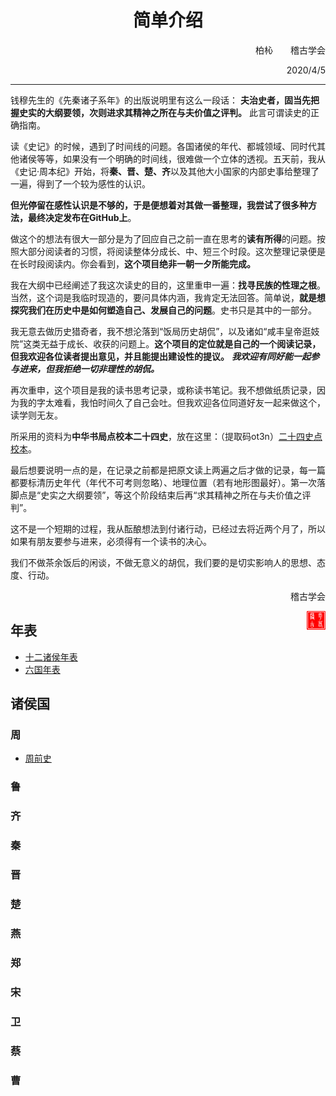 # <center>简单介绍</center>

<p align=right>柏杺&emsp;&emsp;稽古学会</p>

<p align=right>2020/4/5</p>

---

钱穆先生的《先秦诸子系年》的出版说明里有这么一段话： **夫治史者，固当先把握史实的大纲要领，次则进求其精神之所在与夫价值之评判。** 此言可谓读史的正确指南。

读《史记》的时候，遇到了时间线的问题。各国诸侯的年代、都城领域、同时代其他诸侯等等，如果没有一个明确的时间线，很难做一个立体的透视。五天前，我从《史记·周本纪》开始，将**秦、晋、楚、齐**以及其他大小国家的内部史事给整理了一遍，得到了一个较为感性的认识。

**但光停留在感性认识是不够的，于是便想着对其做一番整理，我尝试了很多种方法，最终决定发布在GitHub上**。

做这个的想法有很大一部分是为了回应自己之前一直在思考的**读有所得**的问题。按照大部分阅读者的习惯，将阅读整体分成长、中、短三个时段。这次整理记录便是在长时段阅读内。你会看到，**这个项目绝非一朝一夕所能完成。**

我在大纲中已经阐述了我这次读史的目的，这里重申一遍：**找寻民族的性理之根**。当然，这个词是我临时现造的，要问具体内涵，我肯定无法回答。简单说，**就是想探究我们在历史中是如何塑造自己、发展自己的问题**。史书只是其中的一部分。

我无意去做历史猎奇者，我不想沦落到“饭局历史胡侃”，以及诸如“咸丰皇帝逛妓院”这类无益于成长、收获的问题上。**这个项目的定位就是自己的一个阅读记录，但我欢迎各位读者提出意见，并且能提出建设性的提议。** ***我欢迎有同好能一起参与进来，但我拒绝一切非理性的胡侃。***

再次重申，这个项目是我的读书思考记录，或称读书笔记。我不想做纸质记录，因为我的字太难看，我怕时间久了自己会吐。但我欢迎各位同道好友一起来做这个，读学则无友。

所采用的资料为**中华书局点校本二十四史**，放在这里：（提取码ot3n）[二十四史点校本](https://pan.baidu.com/s/1RsnkfIkWCp4ddfNx4fjUpg)。

最后想要说明一点的是，在记录之前都是把原文读上两遍之后才做的记录，每一篇都要标清历史年代（年代不可考则忽略）、地理位置（若有地形图最好）。第一次落脚点是“史实之大纲要领”，等这个阶段结束后再“求其精神之所在与夫价值之评判”。

这不是一个短期的过程，我从酝酿想法到付诸行动，已经过去将近两个月了，所以如果有朋友要参与进来，必须得有一个读书的决心。

我们不做茶余饭后的闲谈，不做无意义的胡侃，我们要的是切实影响人的思想、态度、行动。

<p align=right>稽古学会</p>

<img src="纲领\稽古学会.png" width = "30" height = "30" alt="图片名称" align=right />

## 年表

* [十二诸侯年表](周王朝十二诸侯/六国年表.pdf)
* [六国年表](周王朝十二诸侯/六国年表.pdf)

## 诸侯国

### 周

* [周前史](周王朝十二诸侯\周\前史.md)

### 鲁

### 齐

### 秦

### 晋

### 楚

### 燕

### 郑

### 宋

### 卫

### 蔡

### 曹
